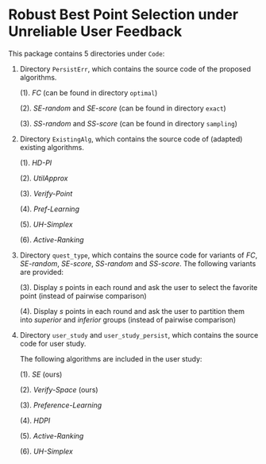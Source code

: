 # Robust Best Point Selection under Unreliable User Feedback


This package contains 5 directories under `Code`: 
1. Directory `PersistErr`, which contains the source code of the proposed algorithms.

	(1). *FC* (can be found in directory `optimal`)
  
	(2). *SE-random* and *SE-score* (can be found in directory `exact`)
  
	(3). *SS-random* and *SS-score* (can be found in directory `sampling`)
  
2. Directory `ExistingAlg`, which contains the source code of (adapted) existing algorithms.

	(1). *HD-PI*

	(2). *UtilApprox*

	(3). *Verify-Point*

	(4). *Pref-Learning*

	(5). *UH-Simplex*

	(6). *Active-Ranking*

3. Directory `quest_type`, which contains the source code for variants of *FC*, *SE-random*, *SE-score*, *SS-random* and *SS-score*. The following variants are provided:
	
	(3). Display *s* points in each round and ask the user to select the favorite point (instead of pairwise comparison)
	
	(4). Display *s* points in each round and ask the user to partition them into *superior* and *inferior* groups (instead of pairwise comparison)

4. Directory `user_study` and `user_study_persist`, which contains the source code for user study.

	The following algorithms are included in the user study:

	(1). *SE* (ours)
  
	(2). *Verify-Space* (ours)
  
	(3). *Preference-Learning*
  
	(4). *HDPI*
  
	(5). *Active-Ranking*
  
	(6). *UH-Simplex*

